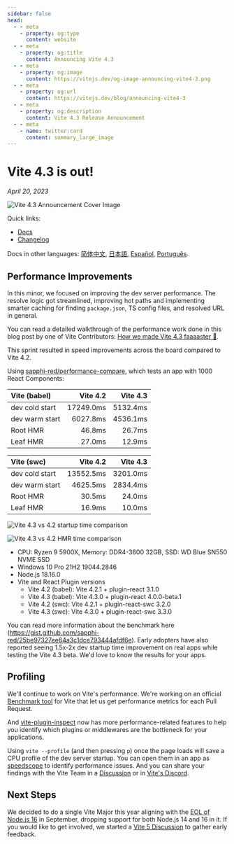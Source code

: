 ```yaml
---
sidebar: false
head:
  - - meta
    - property: og:type
      content: website
  - - meta
    - property: og:title
      content: Announcing Vite 4.3
  - - meta
    - property: og:image
      content: https://vitejs.dev/og-image-announcing-vite4-3.png
  - - meta
    - property: og:url
      content: https://vitejs.dev/blog/announcing-vite4-3
  - - meta
    - property: og:description
      content: Vite 4.3 Release Announcement
  - - meta
    - name: twitter:card
      content: summary_large_image
---
```


# Vite 4.3 is out!

_April 20, 2023_

![Vite 4.3 Announcement Cover Image](/og-image-announcing-vite4-3.png)

Quick links:

- [Docs](/)
- [Changelog](https://github.com/vitejs/vite/blob/main/packages/vite/CHANGELOG.md#430-2023-04-20)

Docs in other languages: [简体中文](https://cn.vitejs.dev/), [日本語](https://ja.vitejs.dev/), [Español](https://es.vitejs.dev/), [Português](https://pt.vitejs.dev/).

## Performance Improvements

In this minor, we focused on improving the dev server performance. The resolve logic got streamlined, improving hot paths and implementing smarter caching for finding `package.json`, TS config files, and resolved URL in general.

You can read a detailed walkthrough of the performance work done in this blog post by one of Vite Contributors: [How we made Vite 4.3 faaaaster 🚀](https://sun0day.github.io/blog/vite/why-vite4_3-is-faster.html).

This sprint resulted in speed improvements across the board compared to Vite 4.2.

Using [sapphi-red/performance-compare](https://github.com/sapphi-red/performance-compare), which tests an app with 1000 React Components:

| Vite (babel)   |  Vite 4.2 | Vite 4.3 |
| :------------- | --------: | -------: |
| dev cold start | 17249.0ms | 5132.4ms |
| dev warm start |  6027.8ms | 4536.1ms |
| Root HMR       |    46.8ms |   26.7ms |
| Leaf HMR       |    27.0ms |   12.9ms |

| Vite (swc)     |  Vite 4.2 | Vite 4.3 |
| :------------- | --------: | -------: |
| dev cold start | 13552.5ms | 3201.0ms |
| dev warm start |  4625.5ms | 2834.4ms |
| Root HMR       |    30.5ms |   24.0ms |
| Leaf HMR       |    16.9ms |   10.0ms |

![Vite 4.3 vs 4.2 startup time comparison](/vite4-3-startup-time.png)

![Vite 4.3 vs 4.2 HMR time comparison](/vite4-3-startup-time.png)

- CPU: Ryzen 9 5900X, Memory: DDR4-3600 32GB, SSD: WD Blue SN550 NVME SSD
- Windows 10 Pro 21H2 19044.2846
- Node.js 18.16.0
- Vite and React Plugin versions
  - Vite 4.2 (babel): Vite 4.2.1 + plugin-react 3.1.0
  - Vite 4.3 (babel): Vite 4.3.0 + plugin-react 4.0.0-beta.1
  - Vite 4.2 (swc): Vite 4.2.1 + plugin-react-swc 3.2.0
  - Vite 4.3 (swc): Vite 4.3.0 + plugin-react-swc 3.3.0

You can read more information about the benchmark here (https://gist.github.com/sapphi-red/25be97327ee64a3c1dce793444afdf6e). Early adopters have also reported seeing 1.5x-2x dev startup time improvement on real apps while testing the Vite 4.3 beta. We'd love to know the results for your apps.

## Profiling

We'll continue to work on Vite's performance. We're working on an official [Benchmark tool](https://github.com/vitejs/vite-benchmark) for Vite that let us get performance metrics for each Pull Request.

And [vite-plugin-inspect](https://github.com/antfu/vite-plugin-inspect) now has more performance-related features to help you identify which plugins or middlewares are the bottleneck for your applications.

Using `vite --profile` (and then pressing `p`) once the page loads will save a CPU profile of the dev server startup. You can open them in an app as [speedscope](https://www.speedscope.app/) to identify performance issues. And you can share your findings with the Vite Team in a [Discussion](https://github.com/vitejs/vite/discussions) or in [Vite's Discord](https://chat.vitejs.dev).

## Next Steps

We decided to do a single Vite Major this year aligning with the [EOL of Node.js 16](https://endoflife.date/nodejs) in September, dropping support for both Node.js 14 and 16 in it. If you would like to get involved, we started a [Vite 5 Discussion](https://github.com/vitejs/vite/discussions/12466) to gather early feedback.
